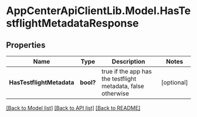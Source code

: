 # AppCenterApiClientLib.Model.HasTestflightMetadataResponse
## Properties

Name | Type | Description | Notes
------------ | ------------- | ------------- | -------------
**HasTestflightMetadata** | **bool?** | true if the app has the testflight metadata, false otherwise | [optional] 

[[Back to Model list]](../README.md#documentation-for-models) [[Back to API list]](../README.md#documentation-for-api-endpoints) [[Back to README]](../README.md)

